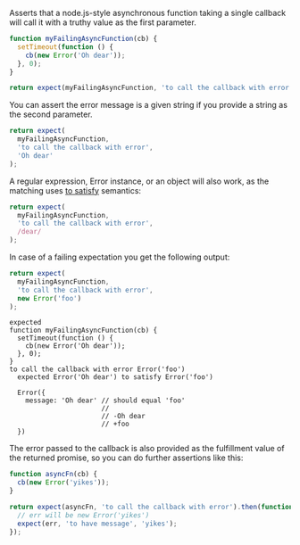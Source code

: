 Asserts that a node.js-style asynchronous function taking a single callback
will call it with a truthy value as the first parameter.

```js
function myFailingAsyncFunction(cb) {
  setTimeout(function () {
    cb(new Error('Oh dear'));
  }, 0);
}
```

<!-- unexpected-markdown async:true -->

```js
return expect(myFailingAsyncFunction, 'to call the callback with error');
```

You can assert the error message is a given string if you provide a
string as the second parameter.

<!-- unexpected-markdown async:true -->

```js
return expect(
  myFailingAsyncFunction,
  'to call the callback with error',
  'Oh dear'
);
```

A regular expression, Error instance, or an object will also work, as the
matching uses [to satisfy](../../any/to-satisfy/) semantics:

<!-- unexpected-markdown async:true -->

```js
return expect(
  myFailingAsyncFunction,
  'to call the callback with error',
  /dear/
);
```

In case of a failing expectation you get the following output:

<!-- unexpected-markdown async:true -->

```js
return expect(
  myFailingAsyncFunction,
  'to call the callback with error',
  new Error('foo')
);
```

```output
expected
function myFailingAsyncFunction(cb) {
  setTimeout(function () {
    cb(new Error('Oh dear'));
  }, 0);
}
to call the callback with error Error('foo')
  expected Error('Oh dear') to satisfy Error('foo')

  Error({
    message: 'Oh dear' // should equal 'foo'
                       //
                       // -Oh dear
                       // +foo
  })
```

The error passed to the callback is also provided as the fulfillment value of
the returned promise, so you can do further assertions like this:

<!-- unexpected-markdown async:true -->

```js
function asyncFn(cb) {
  cb(new Error('yikes'));
}

return expect(asyncFn, 'to call the callback with error').then(function (err) {
  // err will be new Error('yikes')
  expect(err, 'to have message', 'yikes');
});
```
